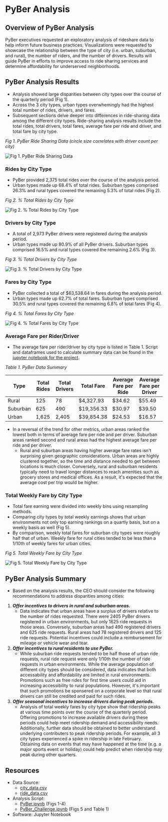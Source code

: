 # PyBer Analysis

## Overview of PyBer Analysis
PyBer executives requested an exploratory analysis of rideshare data to help inform future business practices. Visualizations were requested to showcase the relationship between the type of city (i.e. urban, suburban, and rural), the number of riders, and the number of drivers. Results will guide PyBer in efforts to improve access to ride sharing services and determine affordability for underserved neighborhoods.
## PyBer Analysis Results
- Analysis showed large disparities between city types over the course of the quarterly period (Fig 1).
- Across the 3 city types, urban types overwhemingly had the highest total number of rides, drivers, and fares.
- Subsequent sections delve deeper into differences in ride-sharing data among the different city types. Ride-sharing analysis results include the total rides, total drivers, total fares, average fare per ride and driver, and total fare by city type.


<Figcaption><i>Fig 1. PyBer Ride Sharing Data (circle size correlates with driver count per city) </i></Figcaption>

![Fig 1. PyBer Ride Sharing Data](https://github.com/InRegards2Pluto/PyBer_Analysis/blob/d044ef3f5f249bf65b7a6dcbc7b5817c30db50f8/analysis/Fig1.png)

### Rides by City Type
- PyBer provided 2,375 total rides over the course of the analysis period.
- Urban types made up 68.4% of total rides. Suburban types comprised 26.3% and rural types covered the remaining 5.3% of total rides (Fig 2).


<Figcaption><i>Fig 2. % Total Rides by City Type</i></Figcaption>

![Fig 2. % Total Rides by City Type](https://github.com/InRegards2Pluto/PyBer_Analysis/blob/339107124e8673aebc4ac6fa9da5cc547e1bbb09/analysis/Fig6.png)

### Drivers by City Type
- A total of 2,973 PyBer drivers were registered during the analysis period.
- Urban types made up 80.9% of all PyBer drivers. Suburban types comprised 16.5% and rural types covered the remaining 2.6% (Fig 3).


<Figcaption><i>Fig 3. % Total Drivers by City Type</i></Figcaption>

![Fig 3. % Total Drivers by City Type](https://github.com/InRegards2Pluto/PyBer_Analysis/blob/339107124e8673aebc4ac6fa9da5cc547e1bbb09/analysis/Fig7.png)

### Fares by City Type
- PyBer collected a total of $63,538.64 in fares during the analysis period.
- Urban types made up 62.7% of total fares. Suburban types comprised 30.5% and rural types covered the remaining 6.8% of total fares (Fig 4).


<Figcaption><i>Fig 4. % Total Fares by City Type</i></Figcaption>

![Fig 4. % Total Fares by City Type](https://github.com/InRegards2Pluto/PyBer_Analysis/blob/339107124e8673aebc4ac6fa9da5cc547e1bbb09/analysis/Fig5.png)

### Average Fare per Rider/Driver 
- The average fare per rider/driver by city type is listed in Table 1. Script and dataframes used to calculate summary data can be found in the [jupyter notebook for the project](https://github.com/InRegards2Pluto/PyBer_Analysis/blob/a7592015695a4f36068f74bc70739af195ed18be/PyBer_Challenge.ipynb).


<Tablecaption><i>Table 1. PyBer Data Summary</i></Tablecaption>

| Type  | Total Rides | Total Drivers | Total Fare | Average Fare per Ride | Average Fare per Driver
| ------------- | ------------- | ------------- | ------------- | ------------- | ------------- |
| Rural | 125 | 78 | $4,327.93 | $34.62 | $55.49 |
| Suburban | 625 | 490 | $19,356.33 | $30.97 | $39.50 |
| Urban | 1,625 | 2,405 | $39,854.38 | $24.53 | $16.57 |

- In a reversal of the trend for other metrics, urban areas ranked the lowest both in terms of average fare per ride and per driver. Suburban areas ranked second and rural areas had the highest average fare per ride and per driver.
  - Rural and suburban areas having higher average fare rates isn't surprising given geographic considerations. Urban areas are highly clustered together, so the time and distance needed to get between locations is much closer. Conversely, rural and suburban residents typically need to travel longer distances to reach amenities such as grocery stores and medical offices. As a result, it's expected that the average cost per trip would be higher.
### Total Weekly Fare by City Type

- Total fare earning were divided into weekly bins using resampling methods.
- Comparing city types by total weekly earnings shows that urban environments not only top earning rankings on a quartly basis, but on a weekly basis as well (Fig 5).
- By comparison, weekly total fares for suburban city types were roughly half that of urban. Weekly fare for rural cities tended to be less than a 1/10th of weekly fares for urban cities. 


<Figcaption><i>Fig 5. Total Weekly Fare by City Type</i></Figcaption>

![Fig 5. Total Weekly Fare by City Type](https://github.com/InRegards2Pluto/PyBer_Analysis/blob/a7592015695a4f36068f74bc70739af195ed18be/analysis/PyBer_fare_summary.png)
## PyBer Analysis Summary
- Based on the analysis results, the CEO should consider the following recommendations to address disparities among cities:
 1) <b><i>Offer incentives to drivers in rural and suburban areas.</i></b>
    - Data indicates that urban areas have a surplus of drivers relative to the number of rides requested. There were 2405 PyBer drivers registered in urban environments, but only 1625 ride requests in those areas. Conversely, suburban areas had 490 registered drivers and 625 ride requests. Rural areas had 78 registered drivers and 125 ride requests. Potential incentives could include a reimbursement for mileage or vehicle wear and tear.
 2) <b><i>Offer incentives to rural residents to use PyBer.</i></b>
    - While suburban ride requests tended to be half those of urban ride requests, rural ride request were only 1/10th the number of ride requests in urban environments. While the average population of different city types should be considered, data indicates that both accessability and affordability are limited in rural environments. Promotions such as free rides for first time users could aid in increasing accessibility to rural populations. However, it's important that such promotions be sponsered on a corporate level so that rural drivers can still be credited and paid for such rides.
 3) <b><i>Offer seasonal incentives to increase drivers during peak periods.</i></b>
    - Analysis of total weekly fares by city type show that ridership peaks at various time points over the course of the quarterly period. Offering promotions to increase available drivers during these periods could help meet ridership demand and accessibility needs. Additionally, further data should be obtained to better understand underlying contributers to peak ridership periods. For example, all 3 city types experienced a spike in ridership in late February. Obtaining data on events that may have happened at the time (e.g. a major sports event or holiday) could help predict when ridership may peak during other quarters.


## Resources
- Data Source: 
  - [city_data.csv](https://github.com/InRegards2Pluto/PyBer_Analysis/blob/a7592015695a4f36068f74bc70739af195ed18be/Resources/city_data.csv)
  - [ride_data.csv](https://github.com/InRegards2Pluto/PyBer_Analysis/blob/a7592015695a4f36068f74bc70739af195ed18be/Resources/ride_data.csv)
- Analysis Script: 
  - [PyBer.ipynb](https://github.com/InRegards2Pluto/PyBer_Analysis/blob/a7592015695a4f36068f74bc70739af195ed18be/PyBer.ipynb) (Figs 1-4)
  - [PyBer_Challenge.ipynb](https://github.com/InRegards2Pluto/PyBer_Analysis/blob/a7592015695a4f36068f74bc70739af195ed18be/PyBer_Challenge.ipynb) (Figs 5 and Table 1) 
- Software: Jupyter Notebook
